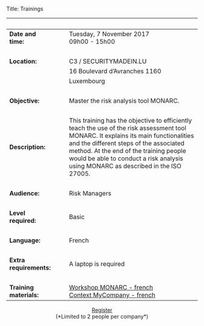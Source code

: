 Title: Trainings

|&nbsp;|||
|:--|--|--|
|**Date and time:**||Tuesday, 7 November 2017<br/>09h00 - 15h00|
|&nbsp;|  |  |
|**Location:**|&nbsp;&nbsp;&nbsp;|C3 / SECURITYMADEIN.LU|
|             |                  |16 Boulevard d’Avranches 1160|
|             |                  |Luxembourg|
|&nbsp;|  |  |
|**Objective:**||Master the risk analysis tool MONARC.|
|&nbsp;|  |  |
|**Description:**||This training has the objective to efficiently teach the use of the risk assessment tool MONARC. It explains its main functionalities and the different steps of the associated method. At the end of the training people would be able to conduct a risk analysis using MONARC as described in the ISO 27005.|
|&nbsp;|  |  |
|**Audience:**||Risk Managers|
|&nbsp;|  |  |
|**Level required:**||Basic|
|&nbsp;|  |  |
|**Language:**||French|
|&nbsp;|  |  |
|**Extra requirements:**||A laptop is required|
|&nbsp;|  |  |
|**Training materials:**||[Workshop MONARC - french](/assets/files/monarc-training/fr/Formation_V2-MONARC_Fr.pdf)<br/>[Context MyCompany - french](/assets/files/monarc-training/fr/Context_MyCompany_fr_v1.1.pdf)|

<center>
<a href="https://www.eventbrite.com/e/training-monarc-apprenez-a-maitriser-lanalyse-de-risques-tickets-39045216293" class="btn btn-primary btn-lg active" role="button" aria-pressed="true">Register</a>
<br/>(*Limited to 2 people per company*)
<center/>
